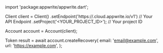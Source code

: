import 'package:appwrite/appwrite.dart';

Client client = Client()
    .setEndpoint('https://<REGION>.cloud.appwrite.io/v1') // Your API Endpoint
    .setProject('<YOUR_PROJECT_ID>'); // Your project ID

Account account = Account(client);

Token result = await account.createRecovery(
    email: 'email@example.com',
    url: 'https://example.com',
);
